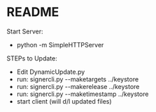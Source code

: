 README
=======

Start Server:
- python -m SimpleHTTPServer

STEPs to Update:
- Edit DynamicUpdate.py
- run: signercli.py --maketargets ../keystore
- run: signercli.py --makerelease ../keystore
- run: signercli.py --maketimestamp ../keystore
- start client (will d/l updated files)